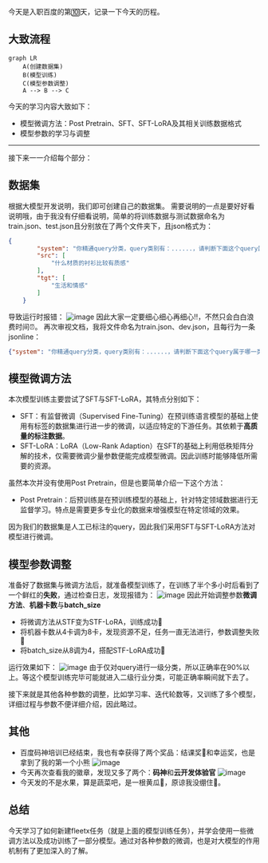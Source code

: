 今天是入职百度的第🔟天，记录一下今天的历程。

## 大致流程

```mermaid
graph LR
    A(创建数据集)
    B(模型训练)
    C(模型参数调整)
    A --> B --> C
```

今天的学习内容大致如下：
- 模型微调方法：Post Pretrain、SFT、SFT-LoRA及其相关训练数据格式
- 模型参数的学习与调整

---
接下来一一介绍每个部分：

## 数据集
根据大模型开发说明，我们即可创建自己的数据集。
需要说明的一点是要好好看说明哦，由于我没有仔细看说明，简单的将训练数据与测试数据命名为train.json、test.json且分别放在了两个文件夹下，且json格式为：
```json
{
        "system": "你精通query分类，query类别有：......，请判断下面这个query属于哪一类。",
        "src": [
            "什么材质的衬衫比较有质感"
        ],
        "tgt": [
            "生活和情感"
        ]
    }
```
导致运行时报错：
![image](https://github.com/user-attachments/assets/e025b2a6-ce38-42ff-befc-484e01e9d3a9)
因此大家一定要细心细心再细心‼️，不然只会白白浪费时间⏰。
再次审视文档，我将文件命名为train.json、dev.json，且每行为一条 jsonline：
```json
{"system": "你精通query分类，query类别有：......，请判断下面这个query属于哪一类。", "src": "合租室友带人回来长期住", "tgt": "生活和情感"}
```

## 模型微调方法
本次模型训练主要尝试了SFT与SFT-LoRA，其特点分别如下：
- SFT：有监督微调（Supervised Fine-Tuning）在预训练语言模型的基础上使用有标签的数据集进行进一步的微调，以适应特定的下游任务。其依赖于**高质量的标注数据**。
- SFT-LoRA：LoRA（Low-Rank Adaption）在SFT的基础上利用低秩矩阵分解的技术，仅需要微调少量参数便能完成模型微调。因此训练时能够降低所需要的资源。

虽然本次并没有使用Post Pretrain，但是也要简单介绍一下这个方法：
- Post Pretrain：后预训练是在预训练模型的基础上，针对特定领域数据进行无监督学习。特点是需要更多专业化的数据来增强模型在特定领域的效果。

因为我们的数据集是人工已标注的query，因此我们采用SFT与SFT-LoRA方法对模型进行微调。

## 模型参数调整
准备好了数据集与微调方法后，就准备模型训练了，在训练了半个多小时后看到了一个鲜红的**失败**，通过检查日志，发现报错为：
![image](https://github.com/user-attachments/assets/f0e4297f-b390-4085-a4a7-1c80f9208684)
因此开始调整参数**微调方法**、**机器卡数**与**batch_size**
- 将微调方法从STF变为STF-LoRA，训练成功🥰
- 将机器卡数从4卡调为8卡，发现资源不足，任务一直无法进行，参数调整失败🫠
- 将batch_size从8调为4，搭配STF-LoRA成功🥰

运行效果如下：
![image](https://github.com/user-attachments/assets/09a4027b-3a58-4fcf-a9cc-177f95baf441)
由于仅对query进行一级分类，所以正确率在90%以上。等这个模型训练完毕可能就进入二级行业分类，可能正确率瞬间就下去了。

接下来就是其他各种参数的调整，比如学习率、迭代轮数等，又训练了多个模型，详细过程与参数不便详细介绍，因此略过。

## 其他
- 百度码神培训已经结束，我也有幸获得了两个奖品：结课奖🏅和幸运奖，也是拿到了我的第一个小熊
![image](https://github.com/user-attachments/assets/3cb0a946-cbab-4720-8b3f-30d1502126fd)
- 今天再次查看我的徽章，发现又多了两个：**码神**和**云开发体验官**
![image](https://github.com/user-attachments/assets/88ddbfac-8e47-4783-985f-769e71ba14eb)
- 今天发的不是水果，算是蔬菜吧，是一根黄瓜🥒，原谅我没绷住🤣。

## 总结
今天学习了如何新建fleetx任务（就是上面的模型训练任务），并学会使用一些微调方法以及成功训练了一部分模型。通过对各种参数的微调，也是对大模型的作用机制有了更加深入的了解。

<!-- ##{"timestamp":1730792268}## -->